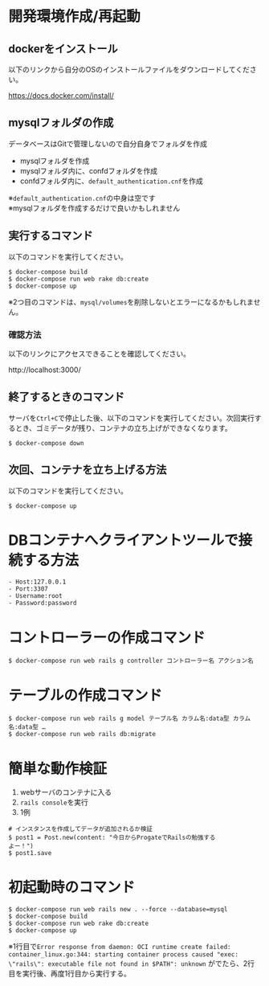# 開発環境作成/再起動

## dockerをインストール
以下のリンクから自分のOSのインストールファイルをダウンロードしてください。

https://docs.docker.com/install/

## mysqlフォルダの作成
データベースはGitで管理しないので自分自身でフォルダを作成
- mysqlフォルダを作成
- mysqlフォルダ内に、confdフォルダを作成
- confdフォルダ内に、`default_authentication.cnf`を作成

※`default_authentication.cnf`の中身は空です<br>
※mysqlフォルダを作成するだけで良いかもしれません

## 実行するコマンド
以下のコマンドを実行してください。
```
$ docker-compose build
$ docker-compose run web rake db:create
$ docker-compose up
```

※2つ目のコマンドは、`mysql/volumes`を削除しないとエラーになるかもしれません。

### 確認方法
以下のリンクにアクセスできることを確認してください。

http://localhost:3000/

## 終了するときのコマンド
サーバを`Ctrl+C`で停止した後、以下のコマンドを実行してください。次回実行するとき、ゴミデータが残り、コンテナの立ち上げができなくなります。

```
$ docker-compose down
```

## 次回、コンテナを立ち上げる方法
以下のコマンドを実行してください。
```
$ docker-compose up
```

# DBコンテナへクライアントツールで接続する方法
```
- Host:127.0.0.1
- Port:3307
- Username:root
- Password:password
```

# コントローラーの作成コマンド
```
$ docker-compose run web rails g controller コントローラー名 アクション名
```

# テーブルの作成コマンド
```
$ docker-compose run web rails g model テーブル名 カラム名:data型 カラム名:data型 …
$ docker-compose run web rails db:migrate
```

# 簡単な動作検証
1. webサーバのコンテナに入る
2. `rails console`を実行
3. 1例
```
# インスタンスを作成してデータが追加されるか検証
$ post1 = Post.new(content: "今日からProgateでRailsの勉強する
よー！")
$ post1.save
```

# 初起動時のコマンド
```
$ docker-compose run web rails new . --force --database=mysql
$ docker-compose build
$ docker-compose run web rake db:create
$ docker-compose up
```

※1行目で`Error response from daemon: OCI runtime create failed: container_linux.go:344: starting container process caused "exec: \"rails\": executable file not found in $PATH": unknown` がでたら、2行目を実行後、再度1行目から実行する。